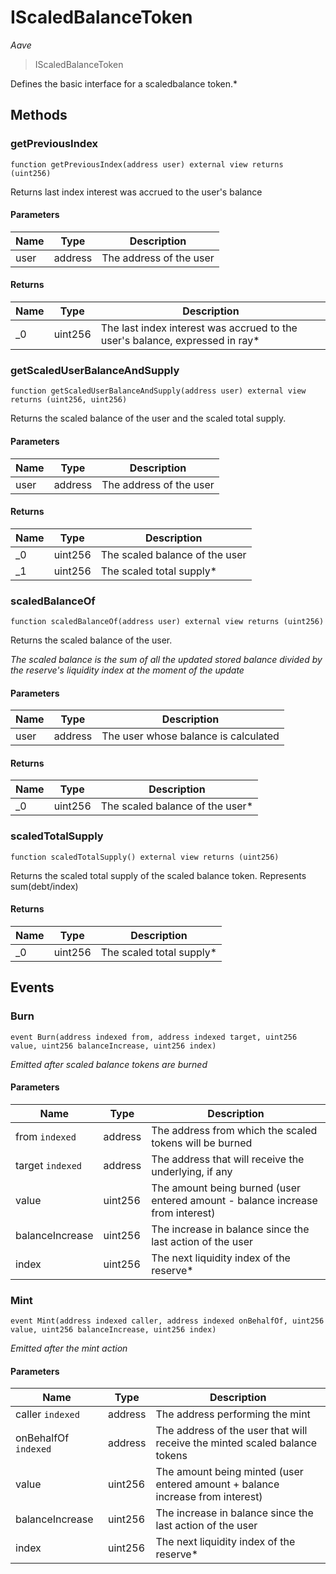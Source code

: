 # IScaledBalanceToken

*Aave*

> IScaledBalanceToken

Defines the basic interface for a scaledbalance token.*



## Methods

### getPreviousIndex

```solidity
function getPreviousIndex(address user) external view returns (uint256)
```

Returns last index interest was accrued to the user&#39;s balance



#### Parameters

| Name | Type | Description |
|---|---|---|
| user | address | The address of the user |

#### Returns

| Name | Type | Description |
|---|---|---|
| _0 | uint256 | The last index interest was accrued to the user&#39;s balance, expressed in ray* |

### getScaledUserBalanceAndSupply

```solidity
function getScaledUserBalanceAndSupply(address user) external view returns (uint256, uint256)
```

Returns the scaled balance of the user and the scaled total supply.



#### Parameters

| Name | Type | Description |
|---|---|---|
| user | address | The address of the user |

#### Returns

| Name | Type | Description |
|---|---|---|
| _0 | uint256 | The scaled balance of the user |
| _1 | uint256 | The scaled total supply* |

### scaledBalanceOf

```solidity
function scaledBalanceOf(address user) external view returns (uint256)
```

Returns the scaled balance of the user.

*The scaled balance is the sum of all the updated stored balance divided by the reserve&#39;s liquidity index at the moment of the update*

#### Parameters

| Name | Type | Description |
|---|---|---|
| user | address | The user whose balance is calculated |

#### Returns

| Name | Type | Description |
|---|---|---|
| _0 | uint256 | The scaled balance of the user* |

### scaledTotalSupply

```solidity
function scaledTotalSupply() external view returns (uint256)
```

Returns the scaled total supply of the scaled balance token. Represents sum(debt/index)




#### Returns

| Name | Type | Description |
|---|---|---|
| _0 | uint256 | The scaled total supply* |



## Events

### Burn

```solidity
event Burn(address indexed from, address indexed target, uint256 value, uint256 balanceIncrease, uint256 index)
```



*Emitted after scaled balance tokens are burned*

#### Parameters

| Name | Type | Description |
|---|---|---|
| from `indexed` | address | The address from which the scaled tokens will be burned |
| target `indexed` | address | The address that will receive the underlying, if any |
| value  | uint256 | The amount being burned (user entered amount - balance increase from interest) |
| balanceIncrease  | uint256 | The increase in balance since the last action of the user |
| index  | uint256 | The next liquidity index of the reserve* |

### Mint

```solidity
event Mint(address indexed caller, address indexed onBehalfOf, uint256 value, uint256 balanceIncrease, uint256 index)
```



*Emitted after the mint action*

#### Parameters

| Name | Type | Description |
|---|---|---|
| caller `indexed` | address | The address performing the mint |
| onBehalfOf `indexed` | address | The address of the user that will receive the minted scaled balance tokens |
| value  | uint256 | The amount being minted (user entered amount + balance increase from interest) |
| balanceIncrease  | uint256 | The increase in balance since the last action of the user |
| index  | uint256 | The next liquidity index of the reserve* |



